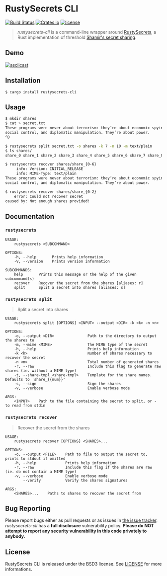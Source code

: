 
# RustySecrets CLI

[![Build Status](https://travis-ci.org/SpinResearch/rustysecrets-cli.svg?branch=master&style=flat)](https://travis-ci.org/SpinResearch/rustysecrets-cli)
[![Crates.io](https://img.shields.io/crates/v/rustysecrets-cli.svg)](https://crates.io/crates/rustysecrets-cli)
[![license](https://img.shields.io/github/license/SpinResearch/rustysecrets-cli.svg)](License)

> *rustysecrets-cli* is a command-line wrapper around [RustySecrets](https://github.com/SpinResearch/RustySecrets), a Rust implementation of threshold [Shamir's secret sharing](https://en.wikipedia.org/wiki/Shamir%27s_Secret_Sharing).

## Demo

[![asciicast](https://asciinema.org/a/163541.png)](https://asciinema.org/a/163541)

## Installation

    $ cargo install rustysecrets-cli

## Usage

```bash
$ mkdir shares
$ cat > secret.txt
These programs were never about terrorism: they’re about economic spying,
social control, and diplomatic manipulation. They’re about power.
^D

$ rustysecrets split secret.txt -o shares -k 7 -n 10 -m text/plain
$ ls shares/
share_0 share_1 share_2 share_3 share_4 share_5 share_6 share_7 share_8 share_9

$ rustysecrets recover shares/share_{0-6}
     info: Version: INITIAL_RELEASE
     info: MIME-Type: text/plain
These programs were never about terrorism: they’re about economic spying,
social control, and diplomatic manipulation. They’re about power.

$ rustysecrets recover shares/share_{0-2}
    error: Could not recover secret
caused by: Not enough shares provided!
```

## Documentation

### `rustysecrets`

```
USAGE:
    rustysecrets <SUBCOMMAND>

OPTIONS:
    -h, --help       Prints help information
    -V, --version    Prints version information

SUBCOMMANDS:
    help       Prints this message or the help of the given subcommand(s)
    recover    Recover the secret from the shares [aliases: r]
    split      Split a secret into shares [aliases: s]
```

### `rustysecrets split`

> Split a secret into shares

```
USAGE:
    rustysecrets split [OPTIONS] <INPUT> --output <DIR> -k <k> -n <n>

OPTIONS:
    -o, --output <DIR>               Path to the directory to output the shares to
    -m, --mime <MIME>                The MIME type of the secret
    -h, --help                       Prints help information
    -k <k>                           Number of shares necessary to recover the secret
    -n <n>                           Total number of generated shares
    -r, --raw                        Include this flag to generate raw shares (ie. without a MIME type)
    -t, --share-tmpl <share-tmpl>    Template for the share names. Defaults to 'share_{{num}}'
    -s, --sign                       Sign the shares
    -v, --verbose                    Enable verbose mode

ARGS:
    <INPUT>    Path to the file containing the secret to split, or - to read from stdin
```

### `rustysecrets recover`

> Recover the secret from the shares

```
USAGE:
    rustysecrets recover [OPTIONS] <SHARES>...

OPTIONS:
    -o, --output <FILE>    Path to file to output the secret to, prints to stdout if omitted
    -h, --help             Prints help information
    -r, --raw              Include this flag if the shares are raw (ie. do not contain a MIME type)
    -v, --verbose          Enable verbose mode
        --verify           Verify the shares signatures

ARGS:
    <SHARES>...    Paths to shares to recover the secret from
```

## Bug Reporting

Please report bugs either as pull requests or as issues in [the issue
tracker](https://github.com/SpinResearch/rustysecrets-cli). *rustysecrets-cli* has a
**full disclosure** vulnerability policy. **Please do NOT attempt to report
any security vulnerability in this code privately to anybody.**

## License

RustySecrets CLI is released under the BSD3 license. See [LICENSE](LICENSE) for more informations.

